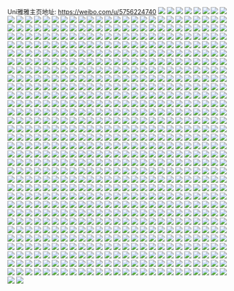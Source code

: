 Uni雅雅主页地址: https://weibo.com/u/5756224740 
![](https://wx4.sinaimg.cn/mw2000/006hyx0wly1h8wfyxu3fuj324531lu0y.jpg) 
![](https://wx4.sinaimg.cn/mw2000/006hyx0wly1h8wfyyw47jj31d41obe77.jpg) 
![](https://wx4.sinaimg.cn/mw2000/006hyx0wly1h85tqt6zmoj30yg1gejza.jpg) 
![](https://wx4.sinaimg.cn/mw2000/006hyx0wly1h8001blquvj31zc2l4e82.jpg) 
![](https://wx4.sinaimg.cn/mw2000/006hyx0wly1h8001e9x1vj31pq2ai4qq.jpg) 
![](https://wx4.sinaimg.cn/mw2000/006hyx0wly1h8001h3fpgj330h1hihdt.jpg) 
![](https://wx4.sinaimg.cn/mw2000/006hyx0wly1h7f2kptmz3j30u01au7en.jpg) 
![](https://wx4.sinaimg.cn/mw2000/006hyx0wly1h7f2kqrth8j30u019hk1j.jpg) 
![](https://wx4.sinaimg.cn/mw2000/006hyx0wly1h7f2kron93j30u01cin66.jpg) 
![](https://wx4.sinaimg.cn/mw2000/006hyx0wly1h7f2korgz4j30zo0rvaat.jpg) 
![](https://wx4.sinaimg.cn/mw2000/006hyx0wly1h79jdtzyv7j31w92lsakz.jpg) 
![](https://wx4.sinaimg.cn/mw2000/006hyx0wly1h79jdyeczwj31fb1vm7wh.jpg) 
![](https://wx4.sinaimg.cn/mw2000/006hyx0wly1h79jdyr53zj30zo1gp0vy.jpg) 
![](https://wx4.sinaimg.cn/mw2000/006hyx0wly1h79jdzw3pjj30xj1av1ky.jpg) 
![](https://wx4.sinaimg.cn/mw2000/006hyx0wly1h79je0dthbj30zo1gpwz6.jpg) 
![](https://wx4.sinaimg.cn/mw2000/006hyx0wly1h79jebxcbqj30xd1ahwia.jpg) 
![](https://wx4.sinaimg.cn/mw2000/006hyx0wly1h6z6h3t6jqj30u014mdj7.jpg) 
![](https://wx4.sinaimg.cn/mw2000/006hyx0wly1h6z6h2zh3dj30uf0u0n1t.jpg) 
![](https://wx4.sinaimg.cn/mw2000/006hyx0wly1h6z6h4v6oxj30u0140tiw.jpg) 
![](https://wx4.sinaimg.cn/mw2000/006hyx0wly1h6z6h5w1ulj30u0150jxm.jpg) 
![](https://wx4.sinaimg.cn/mw2000/006hyx0wly1h6z6h6uwhkj30u012xgwg.jpg) 
![](https://wx4.sinaimg.cn/mw2000/006hyx0wly1h6z6h81kegj30u0172gwk.jpg) 
![](https://wx4.sinaimg.cn/mw2000/006hyx0wly1h6qzxcmnyrj31sf2bqdkk.jpg) 
![](https://wx4.sinaimg.cn/mw2000/006hyx0wly1h6qzxf04tdj323t2oqhdu.jpg) 
![](https://wx4.sinaimg.cn/mw2000/006hyx0wly1h6qzxaixc4j31401o0435.jpg) 
![](https://wx4.sinaimg.cn/mw2000/006hyx0wly1h6qzxax286j31401gsapx.jpg) 
![](https://wx4.sinaimg.cn/mw2000/006hyx0wly1h6353lwaodj31tw2orgqc.jpg) 
![](https://wx4.sinaimg.cn/mw2000/006hyx0wly1h5vumaqtj7j325335su12.jpg) 
![](https://wx4.sinaimg.cn/mw2000/006hyx0wly1h5vume24cgj31lz2g3qv5.jpg) 
![](https://wx4.sinaimg.cn/mw2000/006hyx0wly1h5vumfrzz4j32b135sb2b.jpg) 
![](https://wx4.sinaimg.cn/mw2000/006hyx0wly1h5vumhltuuj31lf1vxkjm.jpg) 
![](https://wx4.sinaimg.cn/mw2000/006hyx0wly1h5e5ycqiloj32qf35s4qr.jpg) 
![](https://wx4.sinaimg.cn/mw2000/006hyx0wly1h5e5ydy2l8j31wv27m1kx.jpg) 
![](https://wx4.sinaimg.cn/mw2000/006hyx0wly1h5e5yfwffbj30zo17m7f6.jpg) 
![](https://wx4.sinaimg.cn/mw2000/006hyx0wly1h57k2p48y2j31tj2d11ky.jpg) 
![](https://wx4.sinaimg.cn/mw2000/006hyx0wly1h57k2pyjo2j31kw2ddhdt.jpg) 
![](https://wx4.sinaimg.cn/mw2000/006hyx0wly1h50gne14hrj31pt2apkjl.jpg) 
![](https://wx4.sinaimg.cn/mw2000/006hyx0wly1h50gnb12jjj31q629zkjl.jpg) 
![](https://wx4.sinaimg.cn/mw2000/006hyx0wly1h50gneihunj31s12bc4m4.jpg) 
![](https://wx4.sinaimg.cn/mw2000/006hyx0wly1h50gnestp6j30zo0jh79j.jpg) 
![](https://wx4.sinaimg.cn/mw2000/006hyx0wly1h4ta7jodwsj31t82ly4qp.jpg) 
![](https://wx4.sinaimg.cn/mw2000/006hyx0wly1h4ta7j6yp3j31m826xu0x.jpg) 
![](https://wx4.sinaimg.cn/mw2000/006hyx0wly1h4ta7k3bx3j31kw2dctxy.jpg) 
![](https://wx4.sinaimg.cn/mw2000/006hyx0wly1h4j2wmt5mxj31tx2ijnpd.jpg) 
![](https://wx4.sinaimg.cn/mw2000/006hyx0wly1h4j2wogn3nj31rd1zf7wh.jpg) 
![](https://wx4.sinaimg.cn/mw2000/006hyx0wly1h4j2wr3y9aj326d2q4qv5.jpg) 
![](https://wx4.sinaimg.cn/mw2000/006hyx0wly1h4j2wqdvnoj32322q0qv6.jpg) 
![](https://wx4.sinaimg.cn/mw2000/006hyx0wly1h4d3temiryj321p2zl1ky.jpg) 
![](https://wx4.sinaimg.cn/mw2000/006hyx0wly1h4d3tflt5wj31ye2wae82.jpg) 
![](https://wx4.sinaimg.cn/mw2000/006hyx0wly1h4d3te2btwj31kw2dce81.jpg) 
![](https://wx4.sinaimg.cn/mw2000/006hyx0wly1h4d3tg032qj30tz17rau3.jpg) 
![](https://wx4.sinaimg.cn/mw2000/006hyx0wly1h49nl8np20j31rr2mrb29.jpg) 
![](https://wx4.sinaimg.cn/mw2000/006hyx0wly1h49nl9yfejj328d305b2a.jpg) 
![](https://wx4.sinaimg.cn/mw2000/006hyx0wly1h49nldnt6xj325c2wm4qq.jpg) 
![](https://wx4.sinaimg.cn/mw2000/006hyx0wly1h49nl86lh6j30zo17g10v.jpg) 
![](https://wx4.sinaimg.cn/mw2000/006hyx0wly1h4263uorf8j335s2dcu0y.jpg) 
![](https://wx4.sinaimg.cn/mw2000/006hyx0wly1h4263bt7slj328e2i51ky.jpg) 
![](https://wx4.sinaimg.cn/mw2000/006hyx0wly1h4263ervchj33402c0x6q.jpg) 
![](https://wx4.sinaimg.cn/mw2000/006hyx0wly1h3epd810txj31kw2dc7wh.jpg) 
![](https://wx4.sinaimg.cn/mw2000/006hyx0wly1h3epd7gmbyj31kw2dce81.jpg) 
![](https://wx4.sinaimg.cn/mw2000/006hyx0wly1h3epd8fawxj31s52dmhdt.jpg) 
![](https://wx4.sinaimg.cn/mw2000/006hyx0wly1h3epd9id7aj32c03401kz.jpg) 
![](https://wx4.sinaimg.cn/mw2000/006hyx0wly1h30m2ydal4j323j2pn1ky.jpg) 
![](https://wx4.sinaimg.cn/mw2000/006hyx0wly1h30m2zk412j327q2ypx6p.jpg) 
![](https://wx4.sinaimg.cn/mw2000/006hyx0wly1h30m31jvasj325m2jphdu.jpg) 
![](https://wx4.sinaimg.cn/mw2000/006hyx0wly1h30m32157tj30u0140alk.jpg) 
![](https://wx4.sinaimg.cn/mw2000/006hyx0wly1h2v6kjrzzdj31kw2dc1kz.jpg) 
![](https://wx4.sinaimg.cn/mw2000/006hyx0wly1h2pls39eo1j32ag33zhdu.jpg) 
![](https://wx4.sinaimg.cn/mw2000/006hyx0wly1h2pls1p0dmj324c2ichdv.jpg) 
![](https://wx4.sinaimg.cn/mw2000/006hyx0wly1h2pls4h6jqj31sx2s47wi.jpg) 
![](https://wx4.sinaimg.cn/mw2000/006hyx0wly1h2pls6dqm4j31n22elb2a.jpg) 
![](https://wx4.sinaimg.cn/mw2000/006hyx0wly1h2keb5di53j31m6227e81.jpg) 
![](https://wx4.sinaimg.cn/mw2000/006hyx0wly1h2keb6752uj326u2umx6p.jpg) 
![](https://wx4.sinaimg.cn/mw2000/006hyx0wly1h2keb4jebej31yw2oax6p.jpg) 
![](https://wx4.sinaimg.cn/mw2000/006hyx0wly1h2keb7t5e1j31kw2dcnpd.jpg) 
![](https://wx4.sinaimg.cn/mw2000/006hyx0wly1h2hdcai3mlj324e2pkkjl.jpg) 
![](https://wx4.sinaimg.cn/mw2000/006hyx0wly1h2hdc9yu16j327c2ppqv5.jpg) 
![](https://wx4.sinaimg.cn/mw2000/006hyx0wly1h2hdcbj5d4j31rw2b6e82.jpg) 
![](https://wx4.sinaimg.cn/mw2000/006hyx0wly1h2hdccovj1j322b2wi1ky.jpg) 
![](https://wx4.sinaimg.cn/mw2000/006hyx0wly1h2ad3imkpjj31oq1x7kjl.jpg) 
![](https://wx4.sinaimg.cn/mw2000/006hyx0wly1h2ad3j5x58j31ww28ru0x.jpg) 
![](https://wx4.sinaimg.cn/mw2000/006hyx0wly1h2ad3ju0xxj31x02141ky.jpg) 
![](https://wx4.sinaimg.cn/mw2000/006hyx0wly1h2380fixfzj31t42h1b29.jpg) 
![](https://wx4.sinaimg.cn/mw2000/006hyx0wly1h2380g2qfej31lx2a7h93.jpg) 
![](https://wx4.sinaimg.cn/mw2000/006hyx0wly1h2380io0dxj31kw2dcqv5.jpg) 
![](https://wx4.sinaimg.cn/mw2000/006hyx0wly1h2380jpj8rj32752xnkjm.jpg) 
![](https://wx4.sinaimg.cn/mw2000/006hyx0wly1h1rs3fzlacj31yp2shx6p.jpg) 
![](https://wx4.sinaimg.cn/mw2000/006hyx0wly1h1rs3fauxvj32b32zfqv5.jpg) 
![](https://wx4.sinaimg.cn/mw2000/006hyx0wly1h1drylb233j31yg2cchdt.jpg) 
![](https://wx4.sinaimg.cn/mw2000/006hyx0wly1h1drym38tnj323p2wnqv5.jpg) 
![](https://wx4.sinaimg.cn/mw2000/006hyx0wly1h1dryoa677j30zo0z5ap5.jpg) 
![](https://wx4.sinaimg.cn/mw2000/006hyx0wly1h0yp2hk2ifj30u01627gf.jpg) 
![](https://wx4.sinaimg.cn/mw2000/006hyx0wly1h0yp2insl7j30u018k4be.jpg) 
![](https://wx4.sinaimg.cn/mw2000/006hyx0wly1h0yp2jibnvj30u014i7gk.jpg) 
![](https://wx4.sinaimg.cn/mw2000/006hyx0wly1h0yp2kojqij30u010kamy.jpg) 
![](https://wx4.sinaimg.cn/mw2000/006hyx0wly1gztfiu0lw2j31kw2dckjl.jpg) 
![](https://wx4.sinaimg.cn/mw2000/006hyx0wly1gztfiukhbkj32532p1kjl.jpg) 
![](https://wx4.sinaimg.cn/mw2000/006hyx0wly1gztfivvbx0j325p2vrqv6.jpg) 
![](https://wx4.sinaimg.cn/mw2000/006hyx0wly1gztfixc75tj326d2txkjm.jpg) 
![](https://wx4.sinaimg.cn/mw2000/006hyx0wly1gziqtfaz9mj32372htu0y.jpg) 
![](https://wx4.sinaimg.cn/mw2000/006hyx0wly1gziqtdytblj326n2wux6q.jpg) 
![](https://wx4.sinaimg.cn/mw2000/006hyx0wly1gzhst8kcwhj31kw2dce81.jpg) 
![](https://wx4.sinaimg.cn/mw2000/006hyx0wly1gzhst9u5zrj32c0340kjn.jpg) 
![](https://wx4.sinaimg.cn/mw2000/006hyx0wly1gzbmzjlollj31l92bfe81.jpg) 
![](https://wx4.sinaimg.cn/mw2000/006hyx0wly1gzbmzkeolwj31c71szazp.jpg) 
![](https://wx4.sinaimg.cn/mw2000/006hyx0wly1gzbmzkvotnj30zo19snba.jpg) 
![](https://wx4.sinaimg.cn/mw2000/006hyx0wly1gzbmzm750aj323j2jahdu.jpg) 
![](https://wx4.sinaimg.cn/mw2000/006hyx0wly1gzbmzq8ykxj327v2v6e83.jpg) 
![](https://wx4.sinaimg.cn/mw2000/006hyx0wly1gz8oi2p9c6j31ic2bvkjl.jpg) 
![](https://wx4.sinaimg.cn/mw2000/006hyx0wly1gz8oiruw96j327o2txe82.jpg) 
![](https://wx4.sinaimg.cn/mw2000/006hyx0wly1gz8ojh7u5oj30zo1aak5i.jpg) 
![](https://wx4.sinaimg.cn/mw2000/006hyx0wly1gz8ohzmvp7j32632yjb2b.jpg) 
![](https://wx4.sinaimg.cn/mw2000/006hyx0wly1gz8oji4qhuj321a2f1x6p.jpg) 
![](https://wx4.sinaimg.cn/mw2000/006hyx0wly1gz8ojgvdoej30u0106qek.jpg) 
![](https://wx4.sinaimg.cn/mw2000/006hyx0wly1gyfmorvs3jj31lk1znkjc.jpg) 
![](https://wx4.sinaimg.cn/mw2000/006hyx0wly1gy5zizrkecj30u014010d.jpg) 
![](https://wx4.sinaimg.cn/mw2000/006hyx0wly1gy5zj1ijsgj30u00zygt0.jpg) 
![](https://wx4.sinaimg.cn/mw2000/006hyx0wly1gy0ar74lj3j321g2vi4qq.jpg) 
![](https://wx4.sinaimg.cn/mw2000/006hyx0wly1gy0ar81p1aj31wr2psqv5.jpg) 
![](https://wx4.sinaimg.cn/mw2000/006hyx0wly1gy0ar8orkpj31v12mrhdt.jpg) 
![](https://wx4.sinaimg.cn/mw2000/006hyx0wly1gxzjhflz26j33402c0e82.jpg) 
![](https://wx4.sinaimg.cn/mw2000/006hyx0wly1gxzjhhs5icj33402c01kz.jpg) 
![](https://wx4.sinaimg.cn/mw2000/006hyx0wly1gxtdfph58ej31kw2dcb29.jpg) 
![](https://wx4.sinaimg.cn/mw2000/006hyx0wly1gxtdfq72kij317x1tw1kx.jpg) 
![](https://wx4.sinaimg.cn/mw2000/006hyx0wly1gxtdfr7otpj31kw2dckjl.jpg) 
![](https://wx4.sinaimg.cn/mw2000/006hyx0wly1gxtdfs6vdxj326m312kjn.jpg) 
![](https://wx4.sinaimg.cn/mw2000/006hyx0wly1gxtdfondlrj31z52msb2b.jpg) 
![](https://wx4.sinaimg.cn/mw2000/006hyx0wly1gxtdft4feoj327j2nyhdv.jpg) 
![](https://wx4.sinaimg.cn/mw2000/006hyx0wly1gxtdfuox77j324i2rzqv7.jpg) 
![](https://wx4.sinaimg.cn/mw2000/006hyx0wly1gxtdfww6ofj31fx1wkkjl.jpg) 
![](https://wx4.sinaimg.cn/mw2000/006hyx0wly1gxtdfvtc1sj31i71a2k9p.jpg) 
![](https://wx4.sinaimg.cn/mw2000/006hyx0wly1gxflenox3fj32c034iu0z.jpg) 
![](https://wx4.sinaimg.cn/mw2000/006hyx0wly1gxflehwi1oj32c0340hdv.jpg) 
![](https://wx4.sinaimg.cn/mw2000/006hyx0wly1gxflerqbn8j32c0340hdv.jpg) 
![](https://wx4.sinaimg.cn/mw2000/006hyx0wly1gxdjnqpdnoj31he2i5qv5.jpg) 
![](https://wx4.sinaimg.cn/mw2000/006hyx0wly1gxdjnpgp2mj317c1dydz4.jpg) 
![](https://wx4.sinaimg.cn/mw2000/006hyx0wly1gx57uskr65j30u013tn4d.jpg) 
![](https://wx4.sinaimg.cn/mw2000/006hyx0wly1gx57utqmt2j30u010lq7o.jpg) 
![](https://wx4.sinaimg.cn/mw2000/006hyx0wly1gx57uwlif5j30u0140jz7.jpg) 
![](https://wx4.sinaimg.cn/mw2000/006hyx0wly1gx57urak0jj30u0190dlj.jpg) 
![](https://wx4.sinaimg.cn/mw2000/006hyx0wly1gx57uxcjq5j30u0190wjy.jpg) 
![](https://wx4.sinaimg.cn/mw2000/006hyx0wly1gx57uydkibj30u01910yz.jpg) 
![](https://wx4.sinaimg.cn/mw2000/006hyx0wly1gx32fstzzmj30u0140dmp.jpg) 
![](https://wx4.sinaimg.cn/mw2000/006hyx0wly1gx32ftri7tj30u014043u.jpg) 
![](https://wx4.sinaimg.cn/mw2000/006hyx0wly1gx32fv08p8j30u0140qci.jpg) 
![](https://wx4.sinaimg.cn/mw2000/006hyx0wly1gx32fw68chj30u0140akh.jpg) 
![](https://wx4.sinaimg.cn/mw2000/006hyx0wly1gwtid4z0srj31ur2bgkjl.jpg) 
![](https://wx4.sinaimg.cn/mw2000/006hyx0wly1gwtid60t0sj31t02e34qq.jpg) 
![](https://wx4.sinaimg.cn/mw2000/006hyx0wly1gwtid49qtaj31lu2054qp.jpg) 
![](https://wx4.sinaimg.cn/mw2000/006hyx0wly1gwtid725wwj32c032ax6q.jpg) 
![](https://wx4.sinaimg.cn/mw2000/006hyx0wly1gwktzz74phj32c0340npd.jpg) 
![](https://wx4.sinaimg.cn/mw2000/006hyx0wly1gwktzxzs7qj32c0340kjm.jpg) 
![](https://wx4.sinaimg.cn/mw2000/006hyx0wly1gwku00rchzj32c03404qq.jpg) 
![](https://wx4.sinaimg.cn/mw2000/006hyx0wly1gwku02rzrjj32c03404qt.jpg) 
![](https://wx4.sinaimg.cn/mw2000/006hyx0wly1gwku0452nfj32c03407wi.jpg) 
![](https://wx4.sinaimg.cn/mw2000/006hyx0wly1gwku05djwmj32lt1xmx6p.jpg) 
![](https://wx4.sinaimg.cn/mw2000/006hyx0wly1gwku07c8otj32c03401kz.jpg) 
![](https://wx4.sinaimg.cn/mw2000/006hyx0wly1gwku08msatj32c0340npe.jpg) 
![](https://wx4.sinaimg.cn/mw2000/006hyx0wly1gwku0alv0nj32c0340e83.jpg) 
![](https://wx4.sinaimg.cn/mw2000/006hyx0wly1gwekp6kmt4j327l2zbnpf.jpg) 
![](https://wx4.sinaimg.cn/mw2000/006hyx0wly1gwekp4q0iwj32c031au0z.jpg) 
![](https://wx4.sinaimg.cn/mw2000/006hyx0wly1gwekp8c3k2j322i2x0hdv.jpg) 
![](https://wx4.sinaimg.cn/mw2000/006hyx0wly1gwekpa2nlkj31y42k7hdu.jpg) 
![](https://wx4.sinaimg.cn/mw2000/006hyx0wly1gwekpdyjiuj32c033zqv6.jpg) 
![](https://wx4.sinaimg.cn/mw2000/006hyx0wly1gwekpeapr9j30zo0yz7l9.jpg) 
![](https://wx4.sinaimg.cn/mw2000/006hyx0wly1gwds5d3dqhj31di2294qp.jpg) 
![](https://wx4.sinaimg.cn/mw2000/006hyx0wly1gwa4tcbigtj30u014xgvh.jpg) 
![](https://wx4.sinaimg.cn/mw2000/006hyx0wly1gwa4tbsn36j30u00y1n4r.jpg) 
![](https://wx4.sinaimg.cn/mw2000/006hyx0wly1gwa4td32mxj30u010ljwi.jpg) 
![](https://wx4.sinaimg.cn/mw2000/006hyx0wly1gwa4tdo57ij30u01907ed.jpg) 
![](https://wx4.sinaimg.cn/mw2000/006hyx0wly1gvu119v3d0j31ve2d3b29.jpg) 
![](https://wx4.sinaimg.cn/mw2000/006hyx0wly1gvqbt2o49tj61yb2h2npe02.jpg) 
![](https://wx4.sinaimg.cn/mw2000/006hyx0wly1gvqbt3kqx4j624g2xvqv602.jpg) 
![](https://wx4.sinaimg.cn/mw2000/006hyx0wly1gvqbt4mpe5j61xp2jxu0y02.jpg) 
![](https://wx4.sinaimg.cn/mw2000/006hyx0wly1gvqbt6ubc8j61xi2kru0x02.jpg) 
![](https://wx4.sinaimg.cn/mw2000/006hyx0wly1gvqbt78ia5j60ws11vwrb02.jpg) 
![](https://wx4.sinaimg.cn/mw2000/006hyx0wly1gvqbt7r15lj62c02c0qv102.jpg) 
![](https://wx4.sinaimg.cn/mw2000/006hyx0wly1gv5ie28bk7j60u014016w02.jpg) 
![](https://wx4.sinaimg.cn/mw2000/006hyx0wly1gv5ie7ju1ij60u00vnn7q02.jpg) 
![](https://wx4.sinaimg.cn/mw2000/006hyx0wly1gv5ie6f7p5j60u01407fy02.jpg) 
![](https://wx4.sinaimg.cn/mw2000/006hyx0wly1gv5ie8gzn1j60u0140jz502.jpg) 
![](https://wx4.sinaimg.cn/mw2000/006hyx0wly1gv5ie9b48wj60u0140wll02.jpg) 
![](https://wx4.sinaimg.cn/mw2000/006hyx0wly1gv5ie4fznqj60ya0u0n8g02.jpg) 
![](https://wx4.sinaimg.cn/mw2000/006hyx0wly1gv5ie39rx1j60u0107n3q02.jpg) 
![](https://wx4.sinaimg.cn/mw2000/006hyx0wly1gv5iea5lxdj60u00yewkg02.jpg) 
![](https://wx4.sinaimg.cn/mw2000/006hyx0wly1gv5ie5bl53j60uv0u0tfj02.jpg) 
![](https://wx4.sinaimg.cn/mw2000/006hyx0wly1gv5iebxsdpj61400u07iq02.jpg) 
![](https://wx4.sinaimg.cn/mw2000/006hyx0wly1gv5ied5wmdj61400u0h3302.jpg) 
![](https://wx4.sinaimg.cn/mw2000/006hyx0wly1gv5ieegahpj61400u0gzw02.jpg) 
![](https://wx4.sinaimg.cn/mw2000/006hyx0wly1gv2cou1yd7j31400u0wq0.jpg) 
![](https://wx4.sinaimg.cn/mw2000/006hyx0wly1gv2couyv8oj60u0140aj202.jpg) 
![](https://wx4.sinaimg.cn/mw2000/006hyx0wly1gv2cp19mcpj30u011vdll.jpg) 
![](https://wx4.sinaimg.cn/mw2000/006hyx0wly1gv2covrmvyj60zo0n77er02.jpg) 
![](https://wx4.sinaimg.cn/mw2000/006hyx0wly1gv2cotalqgj30u014047e.jpg) 
![](https://wx4.sinaimg.cn/mw2000/006hyx0wly1gv2cowhtdxj60zo0qawog02.jpg) 
![](https://wx4.sinaimg.cn/mw2000/006hyx0wly1gv2coymgy7j60u010g46x02.jpg) 
![](https://wx4.sinaimg.cn/mw2000/006hyx0wly1gv2coxu41xj60u0140qf902.jpg) 
![](https://wx4.sinaimg.cn/mw2000/006hyx0wly1gv2cpe19v9j61400u0n5f02.jpg) 
![](https://wx4.sinaimg.cn/mw2000/006hyx0wly1guqaicflvyj60u010qdkt02.jpg) 
![](https://wx4.sinaimg.cn/mw2000/006hyx0wly1guqaic27gzj60u0140tif02.jpg) 
![](https://wx4.sinaimg.cn/mw2000/006hyx0wly1guqaicvtyyj60u0109dm002.jpg) 
![](https://wx4.sinaimg.cn/mw2000/006hyx0wly1guqaidbb8lj60u0140gu502.jpg) 
![](https://wx4.sinaimg.cn/mw2000/006hyx0wly1guqaidruw6j60u0118qbe02.jpg) 
![](https://wx4.sinaimg.cn/mw2000/006hyx0wly1guqaie81ncj60u010p45q02.jpg) 
![](https://wx4.sinaimg.cn/mw2000/006hyx0wly1gujndryef8j62c0340e8302.jpg) 
![](https://wx4.sinaimg.cn/mw2000/006hyx0wly1gujndn9soyj61kx2de7wh02.jpg) 
![](https://wx4.sinaimg.cn/mw2000/006hyx0wly1gu6viixuxrj625w2nb1kz02.jpg) 
![](https://wx4.sinaimg.cn/mw2000/006hyx0wly1gu6vilsdfzj624i2so7wi02.jpg) 
![](https://wx4.sinaimg.cn/mw2000/006hyx0wly1gu6viga7e9j61lr2754qp02.jpg) 
![](https://wx4.sinaimg.cn/mw2000/006hyx0wly1gu6vinz61mj62c033me8202.jpg) 
![](https://wx4.sinaimg.cn/mw2000/006hyx0wly1gu6vir4h08j61ho28i4qp02.jpg) 
![](https://wx4.sinaimg.cn/mw2000/006hyx0wly1gu6virhrrmj60zo0yc0zj02.jpg) 
![](https://wx4.sinaimg.cn/mw2000/006hyx0wly1gtwnpfwcsgj621c2yle8302.jpg) 
![](https://wx4.sinaimg.cn/mw2000/006hyx0wly1gtwnilh3quj61uk2m84qq02.jpg) 
![](https://wx4.sinaimg.cn/mw2000/006hyx0wly1gtwninc9wcj62522yzhdu02.jpg) 
![](https://wx4.sinaimg.cn/mw2000/006hyx0wly1gtwninpfdaj60zo0yy12o02.jpg) 
![](https://wx4.sinaimg.cn/mw2000/006hyx0wly1gtjq666vv3j31j524z7wh.jpg) 
![](https://wx4.sinaimg.cn/mw2000/006hyx0wly1gtiq5vellzj30u01400y6.jpg) 
![](https://wx4.sinaimg.cn/mw2000/006hyx0wly1gtcxpypvklj32c02w1kjm.jpg) 
![](https://wx4.sinaimg.cn/mw2000/006hyx0wly1gtcxq124ufj31sz2bqu0x.jpg) 
![](https://wx4.sinaimg.cn/mw2000/006hyx0wly1gtcxpw1sagj322k2btb2a.jpg) 
![](https://wx4.sinaimg.cn/mw2000/006hyx0wly1gtcxqgwg1vj323f2f0x6q.jpg) 
![](https://wx4.sinaimg.cn/mw2000/006hyx0wly1gtcxqiiq2fj32c0340kjn.jpg) 
![](https://wx4.sinaimg.cn/mw2000/006hyx0wly1gtcxqjkaj4j31rd2n2b2a.jpg) 
![](https://wx4.sinaimg.cn/mw2000/006hyx0wly1gtcxqkyk9pj31jd2b2qv5.jpg) 
![](https://wx4.sinaimg.cn/mw2000/006hyx0wly1gtcxqe3gvgj32c03404qr.jpg) 
![](https://wx4.sinaimg.cn/mw2000/006hyx0wly1gtcxqma4nlj32c0340b2b.jpg) 
![](https://wx4.sinaimg.cn/mw2000/006hyx0wly1gsweiqtt12j30u018i0y3.jpg) 
![](https://wx4.sinaimg.cn/mw2000/006hyx0wly1gsweirmhx1j30u013nn5p.jpg) 
![](https://wx4.sinaimg.cn/mw2000/006hyx0wly1gsweiscqn5j30u01500yv.jpg) 
![](https://wx4.sinaimg.cn/mw2000/006hyx0wly1gsweisy9ysj30u012a78j.jpg) 
![](https://wx4.sinaimg.cn/mw2000/006hyx0wly1gsweiu7q2fj30u012otfr.jpg) 
![](https://wx4.sinaimg.cn/mw2000/006hyx0wly1gsweiuq09tj30u00u0jwx.jpg) 
![](https://wx4.sinaimg.cn/mw2000/006hyx0wly1gsweivw33fj30u00u0gpy.jpg) 
![](https://wx4.sinaimg.cn/mw2000/006hyx0wly1gsweiwdietj30u00u0n38.jpg) 
![](https://wx4.sinaimg.cn/mw2000/006hyx0wly1gsweix1hsjj30u00u0afm.jpg) 
![](https://wx4.sinaimg.cn/mw2000/006hyx0wly1gsqsm49imxj31400u07i7.jpg) 
![](https://wx4.sinaimg.cn/mw2000/006hyx0wly1gshgv43wmhj31do1mjhdu.jpg) 
![](https://wx4.sinaimg.cn/mw2000/006hyx0wly1gshgv2sujrj31yi2mtkjq.jpg) 
![](https://wx4.sinaimg.cn/mw2000/006hyx0wly1gshgv4xun2j31vg25lhdt.jpg) 
![](https://wx4.sinaimg.cn/mw2000/006hyx0wly1gshgv7pndmj31z82n4hdw.jpg) 
![](https://wx4.sinaimg.cn/mw2000/006hyx0wly1gshgvapn1sj32c032v7wm.jpg) 
![](https://wx4.sinaimg.cn/mw2000/006hyx0wly1gshgy9sfq3j30zo0u04ao.jpg) 
![](https://wx4.sinaimg.cn/mw2000/006hyx0wly1gsbz5pcaqaj31400u07b2.jpg) 
![](https://wx4.sinaimg.cn/mw2000/006hyx0wly1gsbz5nkbb4j31400u0qbz.jpg) 
![](https://wx4.sinaimg.cn/mw2000/006hyx0wly1gsbz5q8jpxj31400u0ai4.jpg) 
![](https://wx4.sinaimg.cn/mw2000/006hyx0wly1gsbz5qx055j31400u0n2s.jpg) 
![](https://wx4.sinaimg.cn/mw2000/006hyx0wly1gs86sofnyvj30u012vgxr.jpg) 
![](https://wx4.sinaimg.cn/mw2000/006hyx0wly1gs86snx0gwj30u018sdsb.jpg) 
![](https://wx4.sinaimg.cn/mw2000/006hyx0wly1gs86soqwynj30u01a4dpu.jpg) 
![](https://wx4.sinaimg.cn/mw2000/006hyx0wly1gs86sp68jfj30u013nqhw.jpg) 
![](https://wx4.sinaimg.cn/mw2000/006hyx0wly1gs86splojuj60u0140wqq02.jpg) 
![](https://wx4.sinaimg.cn/mw2000/006hyx0wly1gs86sq0rwoj30u010kn35.jpg) 
![](https://wx4.sinaimg.cn/mw2000/006hyx0wly1gs2i3dtxhgj30r60zdn73.jpg) 
![](https://wx4.sinaimg.cn/mw2000/006hyx0wly1grx3b8q1vsj31hz2ebe81.jpg) 
![](https://wx4.sinaimg.cn/mw2000/006hyx0wly1grx3b9t8o2j32912ia7wi.jpg) 
![](https://wx4.sinaimg.cn/mw2000/006hyx0wly1grx3bal4lpj61vm2i8b2902.jpg) 
![](https://wx4.sinaimg.cn/mw2000/006hyx0wly1grp404o5z6j31kw2dcb2c.jpg) 
![](https://wx4.sinaimg.cn/mw2000/006hyx0wly1grjtlbsgebj31yl2kwu12.jpg) 
![](https://wx4.sinaimg.cn/mw2000/006hyx0wly1grjtldjfu1j31kb2bt7wh.jpg) 
![](https://wx4.sinaimg.cn/mw2000/006hyx0wly1grjtl2larsj30pl14e7es.jpg) 
![](https://wx4.sinaimg.cn/mw2000/006hyx0wly1grjtlgmh59j31kw1kwkjn.jpg) 
![](https://wx4.sinaimg.cn/mw2000/006hyx0wly1grjtlh4k9jj60qk0gn7bk02.jpg) 
![](https://wx4.sinaimg.cn/mw2000/006hyx0wly1grjtlj67whj33402c0x6q.jpg) 
![](https://wx4.sinaimg.cn/mw2000/006hyx0wly1gr68u8k7txj30v914s4qp.jpg) 
![](https://wx4.sinaimg.cn/mw2000/006hyx0wly1gr3uiwgwwzj32722xue81.jpg) 
![](https://wx4.sinaimg.cn/mw2000/006hyx0wly1gr3uixih5oj30v90rw7bh.jpg) 
![](https://wx4.sinaimg.cn/mw2000/006hyx0wly1gr3uizrne2j31kw2dcu0z.jpg) 
![](https://wx4.sinaimg.cn/mw2000/006hyx0wly1gr3uj10ka0j30zk1hcnpd.jpg) 
![](https://wx4.sinaimg.cn/mw2000/006hyx0wly1gqpqyhbsp7j30u00zhq8g.jpg) 
![](https://wx4.sinaimg.cn/mw2000/006hyx0wly1gqpqycg9huj30u015r131.jpg) 
![](https://wx4.sinaimg.cn/mw2000/006hyx0wly1gqhvmu9r29j33402c07wh.jpg) 
![](https://wx4.sinaimg.cn/mw2000/006hyx0wly1gqhvnneitkj33402c07wi.jpg) 
![](https://wx4.sinaimg.cn/mw2000/006hyx0wly1gqhvn3iya6j33402c0b2b.jpg) 
![](https://wx4.sinaimg.cn/mw2000/006hyx0wly1gqhvn5d78ij32c0340u0x.jpg) 
![](https://wx4.sinaimg.cn/mw2000/006hyx0wly1gqhvn9quwkj32c0340b2a.jpg) 
![](https://wx4.sinaimg.cn/mw2000/006hyx0wly1gqhvnghcmcj33402c01kx.jpg) 
![](https://wx4.sinaimg.cn/mw2000/006hyx0wly1gqhvnj3ximj32c0340b2a.jpg) 
![](https://wx4.sinaimg.cn/mw2000/006hyx0wly1gqhvnkt3gtj33402c0e81.jpg) 
![](https://wx4.sinaimg.cn/mw2000/006hyx0wly1gqhvnf1eesj32c0340hdu.jpg) 
![](https://wx4.sinaimg.cn/mw2000/006hyx0wly1gpn3ml9d76j31kw2dchdt.jpg) 
![](https://wx4.sinaimg.cn/mw2000/006hyx0wly1gpn3mkeb41j31xo2t94qq.jpg) 
![](https://wx4.sinaimg.cn/mw2000/006hyx0wly1gpn3mn4uf5j31kw2dc1l0.jpg) 
![](https://wx4.sinaimg.cn/mw2000/006hyx0wly1gpn3mpnhu2j327c2xshdz.jpg) 
![](https://wx4.sinaimg.cn/mw2000/006hyx0wly1gpn3mquy7gj327j2a6x6p.jpg) 
![](https://wx4.sinaimg.cn/mw2000/006hyx0wly1gpn3mrg16zj31kw1up1kx.jpg) 
![](https://wx4.sinaimg.cn/mw2000/006hyx0wly1gpbhbdjtt7j32c02c0u18.jpg) 
![](https://wx4.sinaimg.cn/mw2000/006hyx0wly1gp9xaiststj325f26ekjp.jpg) 
![](https://wx4.sinaimg.cn/mw2000/006hyx0wly1gp8j4o39i3j32c03401kz.jpg) 
![](https://wx4.sinaimg.cn/mw2000/006hyx0wly1gp8j4oxramj32c0340ha0.jpg) 
![](https://wx4.sinaimg.cn/mw2000/006hyx0wly1gp8j4qkuenj32c03401l1.jpg) 
![](https://wx4.sinaimg.cn/mw2000/006hyx0wly1gp8j4sn1lnj32c0340x6r.jpg) 
![](https://wx4.sinaimg.cn/mw2000/006hyx0wly1gp8j4w3crjj32c03404qs.jpg) 
![](https://wx4.sinaimg.cn/mw2000/006hyx0wly1gp8j4xrm2yj32c0340qv8.jpg) 
![](https://wx4.sinaimg.cn/mw2000/006hyx0wly1gp8j4mlv1aj32c0340hdu.jpg) 
![](https://wx4.sinaimg.cn/mw2000/006hyx0wly1gp8j4zbs96j32c0340e83.jpg) 
![](https://wx4.sinaimg.cn/mw2000/006hyx0wly1gp8j50kngtj33402c0qv5.jpg) 
![](https://wx4.sinaimg.cn/mw2000/006hyx0wly1gow4w8khqxj30u011gahn.jpg) 
![](https://wx4.sinaimg.cn/mw2000/006hyx0wly1gow4w9i6szj30u0190ahd.jpg) 
![](https://wx4.sinaimg.cn/mw2000/006hyx0wly1gow4wad63qj30u018mguv.jpg) 
![](https://wx4.sinaimg.cn/mw2000/006hyx0wly1gow4wbj28wj30u0190gwt.jpg) 
![](https://wx4.sinaimg.cn/mw2000/006hyx0wly1gomx19a5ypj31yt1zknk2.jpg) 
![](https://wx4.sinaimg.cn/mw2000/006hyx0wly1gomx1c9oedj31og2fz4qp.jpg) 
![](https://wx4.sinaimg.cn/mw2000/006hyx0wly1gokk5qmj8ej32772l5b29.jpg) 
![](https://wx4.sinaimg.cn/mw2000/006hyx0wly1gokk5s8cx2j326p2pbnpd.jpg) 
![](https://wx4.sinaimg.cn/mw2000/006hyx0wly1gokk5vjyd3j31kw2dcx6s.jpg) 
![](https://wx4.sinaimg.cn/mw2000/006hyx0wly1gokk5pfzc5j31kw2dc1l0.jpg) 
![](https://wx4.sinaimg.cn/mw2000/006hyx0wly1gokk60frodj31kw2dc1l0.jpg) 
![](https://wx4.sinaimg.cn/mw2000/006hyx0wly1gokk645zpxj31kw2dc7wk.jpg) 
![](https://wx4.sinaimg.cn/mw2000/006hyx0wly1gokk66td6gj31kw2dc1l0.jpg) 
![](https://wx4.sinaimg.cn/mw2000/006hyx0wly1gokk68uiy4j32192vk1kz.jpg) 
![](https://wx4.sinaimg.cn/mw2000/006hyx0wly1gokk6bnbtoj31kw2dce84.jpg) 
![](https://wx4.sinaimg.cn/mw2000/006hyx0wly1go6xc2ls8fj32d02gk7wi.jpg) 
![](https://wx4.sinaimg.cn/mw2000/006hyx0wly1go6xc3d0y4j31o0280e81.jpg) 
![](https://wx4.sinaimg.cn/mw2000/006hyx0wly1go6xc1koo2j31ym2p4kjl.jpg) 
![](https://wx4.sinaimg.cn/mw2000/006hyx0wly1go6xc46aqnj31xb2zju0x.jpg) 
![](https://wx4.sinaimg.cn/mw2000/006hyx0wly1go6xc5jnikj31vl2f2kjl.jpg) 
![](https://wx4.sinaimg.cn/mw2000/006hyx0wly1go6xc6ddhvj31dr2di4qp.jpg) 
![](https://wx4.sinaimg.cn/mw2000/006hyx0wly1go5tkypbp5j32c03401ky.jpg) 
![](https://wx4.sinaimg.cn/mw2000/006hyx0wly1go5tkzq2c0j32c0340npd.jpg) 
![](https://wx4.sinaimg.cn/mw2000/006hyx0wly1go5tl3fedoj32c0340kjm.jpg) 
![](https://wx4.sinaimg.cn/mw2000/006hyx0wly1go5tl4xxirj32c0340u0x.jpg) 
![](https://wx4.sinaimg.cn/mw2000/006hyx0wly1go2fweegi4j30v91voqv6.jpg) 
![](https://wx4.sinaimg.cn/mw2000/006hyx0wly1gnzswrmd1ej30u00x4tdw.jpg) 
![](https://wx4.sinaimg.cn/mw2000/006hyx0wly1gnzswr9z2aj30u0140q9o.jpg) 
![](https://wx4.sinaimg.cn/mw2000/006hyx0wly1gnzsws2gu5j30u00u00x5.jpg) 
![](https://wx4.sinaimg.cn/mw2000/006hyx0wly1gnzswsfsd7j30u0140446.jpg) 
![](https://wx4.sinaimg.cn/mw2000/006hyx0wly1gnzswt2xzvj30v90ml0z4.jpg) 
![](https://wx4.sinaimg.cn/mw2000/006hyx0wly1gnzswtnhmwj30u0140gu7.jpg) 
![](https://wx4.sinaimg.cn/mw2000/006hyx0wly1gnubpqu1aoj32c02c01kx.jpg) 
![](https://wx4.sinaimg.cn/mw2000/006hyx0wly1gnrqbsnjwcj30u00uvdmw.jpg) 
![](https://wx4.sinaimg.cn/mw2000/006hyx0wly1gnrqbs3bz6j30uk0u0tff.jpg) 
![](https://wx4.sinaimg.cn/mw2000/006hyx0wly1gnrqbugcjbj30u010ugt0.jpg) 
![](https://wx4.sinaimg.cn/mw2000/006hyx0wly1gnrqbrikqij30u013ywmf.jpg) 
![](https://wx4.sinaimg.cn/mw2000/006hyx0wly1gnrqbv5deyj31400u0n7a.jpg) 
![](https://wx4.sinaimg.cn/mw2000/006hyx0wly1gnqiggyk76j32ba3407wi.jpg) 
![](https://wx4.sinaimg.cn/mw2000/006hyx0wly1gnqigf60sbj31ml2ynu0x.jpg) 
![](https://wx4.sinaimg.cn/mw2000/006hyx0wly1gnqigjtaq2j32c0340x6q.jpg) 
![](https://wx4.sinaimg.cn/mw2000/006hyx0wly1gnqigkbzedj31av1yokal.jpg) 
![](https://wx4.sinaimg.cn/mw2000/006hyx0wly1gnqigl13lrj32322kmhdt.jpg) 
![](https://wx4.sinaimg.cn/mw2000/006hyx0wly1gnqignaxiwj32c03404qq.jpg) 
![](https://wx4.sinaimg.cn/mw2000/006hyx0wly1gnqigo3ma7j30v90uidsa.jpg) 
![](https://wx4.sinaimg.cn/mw2000/006hyx0wly1gnqigoho4jj30v80xcgqf.jpg) 
![](https://wx4.sinaimg.cn/mw2000/006hyx0wly1gnqigoqt6oj30v90k4n3x.jpg) 
![](https://wx4.sinaimg.cn/mw2000/006hyx0wly1gna88bhxk3j31dg1quqpx.jpg) 
![](https://wx4.sinaimg.cn/mw2000/006hyx0wly1gna88c0n0gj31qu1qugxj.jpg) 
![](https://wx4.sinaimg.cn/mw2000/006hyx0wly1gn7xup6pz3j31j126z4qp.jpg) 
![](https://wx4.sinaimg.cn/mw2000/006hyx0wly1gn7xupyk5nj31o92c14qp.jpg) 
![](https://wx4.sinaimg.cn/mw2000/006hyx0wly1gn7xuqfp1oj30py1wwk5c.jpg) 
![](https://wx4.sinaimg.cn/mw2000/006hyx0wly1gn7xurbjbgj32c02c0h61.jpg) 
![](https://wx4.sinaimg.cn/mw2000/006hyx0wly1gn7xuwxow1j32c02c0x6p.jpg) 
![](https://wx4.sinaimg.cn/mw2000/006hyx0wly1gn7xuu9mr6j32c02c0kjm.jpg) 
![](https://wx4.sinaimg.cn/mw2000/006hyx0wly1gn7xuyf5d1j32032gchdt.jpg) 
![](https://wx4.sinaimg.cn/mw2000/006hyx0wly1gn7xuzzkshj32b135skjm.jpg) 
![](https://wx4.sinaimg.cn/mw2000/006hyx0wly1gn7xun52aej32c02c0qv5.jpg) 
![](https://wx4.sinaimg.cn/mw2000/006hyx0wly1gn49cp9vyij31k41uuap3.jpg) 
![](https://wx4.sinaimg.cn/mw2000/006hyx0wly1gn49codqo9j324k316x5w.jpg) 
![](https://wx4.sinaimg.cn/mw2000/006hyx0wly1gmz59s7g9ej32c0340kjl.jpg) 
![](https://wx4.sinaimg.cn/mw2000/006hyx0wly1gmsv9rh1wwj31ag1pxh4a.jpg) 
![](https://wx4.sinaimg.cn/mw2000/006hyx0wly1gmsv9sgyjpj32142ph7wh.jpg) 
![](https://wx4.sinaimg.cn/mw2000/006hyx0wly1gmsv9tmlrkj320830cqv5.jpg) 
![](https://wx4.sinaimg.cn/mw2000/006hyx0wly1gmsv9qmtqwj31ts2fqb29.jpg) 
![](https://wx4.sinaimg.cn/mw2000/006hyx0wly1gmsv9us3jsj31gv1yikjl.jpg) 
![](https://wx4.sinaimg.cn/mw2000/006hyx0wly1gmsv9w8znzj30qu0qc1kx.jpg) 
![](https://wx4.sinaimg.cn/mw2000/006hyx0wly1gmqs0j514fj30u0140do1.jpg) 
![](https://wx4.sinaimg.cn/mw2000/006hyx0wly1gmm5iymk2cj32bj340b2a.jpg) 
![](https://wx4.sinaimg.cn/mw2000/006hyx0wly1gmm5ixrxkrj30v0150dxh.jpg) 
![](https://wx4.sinaimg.cn/mw2000/006hyx0wly1gmm5izn6nuj32c0340hdu.jpg) 
![](https://wx4.sinaimg.cn/mw2000/006hyx0wly1gmm5j0xohzj32c02c07wh.jpg) 
![](https://wx4.sinaimg.cn/mw2000/006hyx0wly1gmjoih9r1ej32c035jnpf.jpg) 
![](https://wx4.sinaimg.cn/mw2000/006hyx0wly1gmis6cjknyj32aj3404qp.jpg) 
![](https://wx4.sinaimg.cn/mw2000/006hyx0wly1gmis6dckquj31sg2dskjl.jpg) 
![](https://wx4.sinaimg.cn/mw2000/006hyx0wly1gmis6e5jv4j31sg2dse81.jpg) 
![](https://wx4.sinaimg.cn/mw2000/006hyx0wly1gmis6eylpdj321w20tx6p.jpg) 
![](https://wx4.sinaimg.cn/mw2000/006hyx0wly1gmis6flt5vj32c02nqhdt.jpg) 
![](https://wx4.sinaimg.cn/mw2000/006hyx0wly1gmis6gmw4bj328221ab2a.jpg) 
![](https://wx4.sinaimg.cn/mw2000/006hyx0wly1gmis6aknhvj32c033be81.jpg) 
![](https://wx4.sinaimg.cn/mw2000/006hyx0wly1gmis6h95e3j315r1gox30.jpg) 
![](https://wx4.sinaimg.cn/mw2000/006hyx0wly1gmis6i7r9xj30v9153jz8.jpg) 
![](https://wx4.sinaimg.cn/mw2000/006hyx0wly1gmis6mgjyrj30v9127wnm.jpg) 
![](https://wx4.sinaimg.cn/mw2000/006hyx0wly1gmhj3uzkrej31sw2iyhdt.jpg) 
![](https://wx4.sinaimg.cn/mw2000/006hyx0wly1gmc0wqtw35j30u014igwg.jpg) 
![](https://wx4.sinaimg.cn/mw2000/006hyx0wly1gmc0wulq1dj30u013agrt.jpg) 
![](https://wx4.sinaimg.cn/mw2000/006hyx0wly1gmc0wve1a9j30tr129ad0.jpg) 
![](https://wx4.sinaimg.cn/mw2000/006hyx0wly1gmc0wx8on3j30u013ywp1.jpg) 
![](https://wx4.sinaimg.cn/mw2000/006hyx0wly1gmc0wtkjg9j30u013vk2s.jpg) 
![](https://wx4.sinaimg.cn/mw2000/006hyx0wly1gmc0wz502hj30u00utna8.jpg) 
![](https://wx4.sinaimg.cn/mw2000/006hyx0wly1gmc0x24zfpj30u0140gzq.jpg) 
![](https://wx4.sinaimg.cn/mw2000/006hyx0wly1gmc0wnzuqmj30u00uftfv.jpg) 
![](https://wx4.sinaimg.cn/mw2000/006hyx0wly1gmc0x484y0j30u014hgvu.jpg) 
![](https://wx4.sinaimg.cn/mw2000/006hyx0wly1gm7gvywulqj30v91votoi.jpg) 
![](https://wx4.sinaimg.cn/mw2000/006hyx0wly1gm68k6o6tcj31gq1zzhdh.jpg) 
![](https://wx4.sinaimg.cn/mw2000/006hyx0wly1glee6j2wi0j316g1p7aqm.jpg) 
![](https://wx4.sinaimg.cn/mw2000/006hyx0wly1glee6kiftbj31wh2aw1kx.jpg) 
![](https://wx4.sinaimg.cn/mw2000/006hyx0wly1glee6mpwydj32as340qv5.jpg) 
![](https://wx4.sinaimg.cn/mw2000/006hyx0wly1glee6nn7k3j31sg2dsb21.jpg) 
![](https://wx4.sinaimg.cn/mw2000/006hyx0wly1gl8mgc94njj31j422j4od.jpg) 
![](https://wx4.sinaimg.cn/mw2000/006hyx0wly1gl53lwqrxaj31sg2dsu0x.jpg) 
![](https://wx4.sinaimg.cn/mw2000/006hyx0wly1gkz30rzsmbj31yr2mdnpd.jpg) 
![](https://wx4.sinaimg.cn/mw2000/006hyx0wly1gkz30tzr3ej32bb3324qq.jpg) 
![](https://wx4.sinaimg.cn/mw2000/006hyx0wly1gkz30qykmnj32a431hu0y.jpg) 
![](https://wx4.sinaimg.cn/mw2000/006hyx0wly1gkz30ujyerj30v914ugwo.jpg) 
![](https://wx4.sinaimg.cn/mw2000/006hyx0wly1gkz30v7s1nj31zp2sve81.jpg) 
![](https://wx4.sinaimg.cn/mw2000/006hyx0wly1gkz30x34wbj32c03407wj.jpg) 
![](https://wx4.sinaimg.cn/mw2000/006hyx0wly1gk2fvb9sw7j330522ynpe.jpg) 
![](https://wx4.sinaimg.cn/mw2000/006hyx0wly1gjokep0pd4j30u014045q.jpg) 
![](https://wx4.sinaimg.cn/mw2000/006hyx0wly1gjokepz6rmj30u0140jyj.jpg) 
![](https://wx4.sinaimg.cn/mw2000/006hyx0wly1gjokenqo4qj30u011ftft.jpg) 
![](https://wx4.sinaimg.cn/mw2000/006hyx0wly1gjokeqkp0vj30u0140tds.jpg) 
![](https://wx4.sinaimg.cn/mw2000/006hyx0wly1gjokerzwsfj30u0140qj8.jpg) 
![](https://wx4.sinaimg.cn/mw2000/006hyx0wly1gjokesuqs0j30u00u0drw.jpg) 
![](https://wx4.sinaimg.cn/mw2000/006hyx0wly1gj9lwfikxbj31b81zk4qp.jpg) 
![](https://wx4.sinaimg.cn/mw2000/006hyx0wly1gj9lwfvsuxj318w1cs4i5.jpg) 
![](https://wx4.sinaimg.cn/mw2000/006hyx0wly1gj9lwgjyuhj31tm27c7wh.jpg) 
![](https://wx4.sinaimg.cn/mw2000/006hyx0wly1gj9lwhi4vej32ap2dc4qq.jpg) 
![](https://wx4.sinaimg.cn/mw2000/006hyx0wly1gj9lwejslrj32c02co1ky.jpg) 
![](https://wx4.sinaimg.cn/mw2000/006hyx0wly1gj9lwiglmqj30v912jwsm.jpg) 
![](https://wx4.sinaimg.cn/mw2000/006hyx0wly1gj9lwkarqyj33402c01kz.jpg) 
![](https://wx4.sinaimg.cn/mw2000/006hyx0wly1gj9lwlnquwj32c02ohu0y.jpg) 
![](https://wx4.sinaimg.cn/mw2000/006hyx0wly1gj9lwmu2o9j32c02c04qp.jpg) 
![](https://wx4.sinaimg.cn/mw2000/006hyx0wly1gj9lwojahxj32c02c0b2b.jpg) 
![](https://wx4.sinaimg.cn/mw2000/006hyx0wly1gj9lwpnkmlj32c02c01kx.jpg) 
![](https://wx4.sinaimg.cn/mw2000/006hyx0wly1gircg1y01wj32bw2dcu0x.jpg) 
![](https://wx4.sinaimg.cn/mw2000/006hyx0wly1gircg5ctevj327m2801ky.jpg) 
![](https://wx4.sinaimg.cn/mw2000/006hyx0wly1gircg8z8wdj31s02cwx6p.jpg) 
![](https://wx4.sinaimg.cn/mw2000/006hyx0wly1gircfwbfotj32c02c04ob.jpg) 
![](https://wx4.sinaimg.cn/mw2000/006hyx0wly1ghn0ho6nifj31900u012j.jpg) 
![](https://wx4.sinaimg.cn/mw2000/006hyx0wly1ghn0hohohcj316o1c5h7c.jpg) 
![](https://wx4.sinaimg.cn/mw2000/006hyx0wly1ghn0hnwd76j311q1fk1ke.jpg) 
![](https://wx4.sinaimg.cn/mw2000/006hyx0wly1ghn0hovf71j31kw1kwx3d.jpg) 
![](https://wx4.sinaimg.cn/mw2000/006hyx0wly1ghdgjzfttmj31gh1kwx65.jpg) 
![](https://wx4.sinaimg.cn/mw2000/006hyx0wly1ghdgk01snrj31kw1kw7wh.jpg) 
![](https://wx4.sinaimg.cn/mw2000/006hyx0wly1ghdgjylwcyj31kw1lk1kx.jpg) 
![](https://wx4.sinaimg.cn/mw2000/006hyx0wly1ghdgk1qmvuj31e11kw7i6.jpg) 
![](https://wx4.sinaimg.cn/mw2000/006hyx0wly1ghdgk0pssvj30yt1eiaml.jpg) 
![](https://wx4.sinaimg.cn/mw2000/006hyx0wly1ghdgk1bry5j30ww15se4r.jpg) 
![](https://wx4.sinaimg.cn/mw2000/006hyx0wly1ghdgk2b631j31y71zdb29.jpg) 
![](https://wx4.sinaimg.cn/mw2000/006hyx0wly1ghdgk4aiqcj329k2alx6p.jpg) 
![](https://wx4.sinaimg.cn/mw2000/006hyx0wly1ghdgk5d3ikj32c02ekb2a.jpg) 
![](https://wx4.sinaimg.cn/mw2000/006hyx0wly1gh16irip89j317g1kwaww.jpg) 
![](https://wx4.sinaimg.cn/mw2000/006hyx0wly1gh16ishiulj32au33r4qq.jpg) 
![](https://wx4.sinaimg.cn/mw2000/006hyx0wly1gh16it027fj30z817cajz.jpg) 
![](https://wx4.sinaimg.cn/mw2000/006hyx0wly1gh16ipwu4cj316o1kwaz1.jpg) 
![](https://wx4.sinaimg.cn/mw2000/006hyx0wly1gh16italb5j316s1kwh23.jpg) 
![](https://wx4.sinaimg.cn/mw2000/006hyx0wly1gh16itxuk3j31ho1kw1kx.jpg) 
![](https://wx4.sinaimg.cn/mw2000/006hyx0wly1gfyju2xwj8j30v90yb4c3.jpg) 
![](https://wx4.sinaimg.cn/mw2000/006hyx0wly1gfyju3srkwj30v90us7a3.jpg) 
![](https://wx4.sinaimg.cn/mw2000/006hyx0wly1gfyju4enpvj30v90uu4io.jpg) 
![](https://wx4.sinaimg.cn/mw2000/006hyx0wly1gfyju51o7kj30v90uwwqc.jpg) 
![](https://wx4.sinaimg.cn/mw2000/006hyx0wly1gfyju5gx07j30v90v7tv2.jpg) 
![](https://wx4.sinaimg.cn/mw2000/006hyx0wly1gfyju6dfeej32c02c0493.jpg) 
![](https://wx4.sinaimg.cn/mw2000/006hyx0wly1gft6yq0nebj32c033cnpe.jpg) 
![](https://wx4.sinaimg.cn/mw2000/006hyx0wly1gft6yok5qtj32c02lg4qq.jpg) 
![](https://wx4.sinaimg.cn/mw2000/006hyx0wly1gft6yqo6a4j31om1j4nox.jpg) 
![](https://wx4.sinaimg.cn/mw2000/006hyx0wly1gft6yrv79xj32c0340kjm.jpg) 
![](https://wx4.sinaimg.cn/mw2000/006hyx0wly1gfo2n3axswj30ie0iewub.jpg) 
![](https://wx4.sinaimg.cn/mw2000/006hyx0wly1gfo2n7iexfj32bp2814qt.jpg) 
![](https://wx4.sinaimg.cn/mw2000/006hyx0wly1gfo2n8qwjuj31ja26k7wh.jpg) 
![](https://wx4.sinaimg.cn/mw2000/006hyx0wly1gfo2nb6263j32c02c0qv7.jpg) 
![](https://wx4.sinaimg.cn/mw2000/006hyx0wly1gfo2neg7yhj32c02c0b2b.jpg) 
![](https://wx4.sinaimg.cn/mw2000/006hyx0wly1gfo2n20thrj32bb333b2c.jpg) 
![](https://wx4.sinaimg.cn/mw2000/006hyx0wly1gfo2ngv71vj32c02c04qr.jpg) 
![](https://wx4.sinaimg.cn/mw2000/006hyx0wly1gfo2nm2mwlj32c02c0e7s.jpg) 
![](https://wx4.sinaimg.cn/mw2000/006hyx0wly1gfo2nnmfgjj31sg1sgqid.jpg) 
![](https://wx4.sinaimg.cn/mw2000/006hyx0wly1geg653xt02j30v815gn5e.jpg) 
![](https://wx4.sinaimg.cn/mw2000/006hyx0wly1geg654cylij30v914rdqe.jpg) 
![](https://wx4.sinaimg.cn/mw2000/006hyx0wly1geg654xzmej30v90kedp9.jpg) 
![](https://wx4.sinaimg.cn/mw2000/006hyx0wly1geg6563u3fj31wp2aoe82.jpg) 
![](https://wx4.sinaimg.cn/mw2000/006hyx0wly1geg656jt1pj30v90ofdns.jpg) 
![](https://wx4.sinaimg.cn/mw2000/006hyx0wly1geg656y6elj30v90p1k4g.jpg) 
![](https://wx4.sinaimg.cn/mw2000/006hyx0wly1ge6z4vsb0oj31gh1zknpf.jpg) 
![](https://wx4.sinaimg.cn/mw2000/006hyx0wly1ge6z4xfsm2j32be324u0x.jpg) 
![](https://wx4.sinaimg.cn/mw2000/006hyx0wly1ge6z51fcbdj329n340u0x.jpg) 
![](https://wx4.sinaimg.cn/mw2000/006hyx0wly1ge6z53k0tij31e9299njb.jpg) 
![](https://wx4.sinaimg.cn/mw2000/006hyx0wly1ge6z54r2imj329n340x6q.jpg) 
![](https://wx4.sinaimg.cn/mw2000/006hyx0wly1ge6z4ugmhwj31f81zkx6q.jpg) 
![](https://wx4.sinaimg.cn/mw2000/006hyx0wly1gdydls19jmj31981iahdt.jpg) 
![](https://wx4.sinaimg.cn/mw2000/006hyx0wly1gdydlvd0ryj31so1ydkjq.jpg) 
![](https://wx4.sinaimg.cn/mw2000/006hyx0wly1gdydlw30blj31hc140jw4.jpg) 
![](https://wx4.sinaimg.cn/mw2000/006hyx0wly1gdydlqxzsuj32c02c0u0y.jpg) 
![](https://wx4.sinaimg.cn/mw2000/006hyx0wly1gdtkzj4hjsj32c03407wi.jpg) 
![](https://wx4.sinaimg.cn/mw2000/006hyx0wly1gdtl083t7lj32c0340x6q.jpg) 
![](https://wx4.sinaimg.cn/mw2000/006hyx0wly1gdtkze7vttj32c0340npf.jpg) 
![](https://wx4.sinaimg.cn/mw2000/006hyx0wly1gdtl0f9n75j32c0340hdu.jpg) 
![](https://wx4.sinaimg.cn/mw2000/006hyx0wly1gdtl0id242j32c0340x6p.jpg) 
![](https://wx4.sinaimg.cn/mw2000/006hyx0wly1gdtl0lf6ibj32c0340e82.jpg) 
![](https://wx4.sinaimg.cn/mw2000/006hyx0wly1gdsglc1q88j31ke1o44q1.jpg) 
![](https://wx4.sinaimg.cn/mw2000/006hyx0wly1gdsglcykjsj31h51mxkh8.jpg) 
![](https://wx4.sinaimg.cn/mw2000/006hyx0wly1gdmp035rq7j30v90tmdss.jpg) 
![](https://wx4.sinaimg.cn/mw2000/006hyx0wly1gdmp03qzs9j30v90v3k3f.jpg) 
![](https://wx4.sinaimg.cn/mw2000/006hyx0wly1gdmp02e5xyj32c02c04qp.jpg) 
![](https://wx4.sinaimg.cn/mw2000/006hyx0wly1gdmp0a3z2tj32c02c0x74.jpg) 
![](https://wx4.sinaimg.cn/mw2000/006hyx0wly1gdi2o4187yj31k21u64qp.jpg) 
![](https://wx4.sinaimg.cn/mw2000/006hyx0wly1gdi2o2az3oj30g70u340q.jpg) 
![](https://wx4.sinaimg.cn/mw2000/006hyx0wly1gdgug4jsblj31ez1ixdyy.jpg) 
![](https://wx4.sinaimg.cn/mw2000/006hyx0wly1gdgug4xqwej312w0u0ah8.jpg) 
![](https://wx4.sinaimg.cn/mw2000/006hyx0wly1gdgug5bscnj30xa0u045n.jpg) 
![](https://wx4.sinaimg.cn/mw2000/006hyx0wly1gdgug5l0qzj30u00wegt8.jpg) 
![](https://wx4.sinaimg.cn/mw2000/006hyx0wly1gdgug6b0ktj32by2fmx6q.jpg) 
![](https://wx4.sinaimg.cn/mw2000/006hyx0wly1gdgug3w01fj30jq0lgn09.jpg) 
![](https://wx4.sinaimg.cn/mw2000/006hyx0wly1gdgug6re6uj30u014c7bw.jpg) 
![](https://wx4.sinaimg.cn/mw2000/006hyx0wly1gdgug7xpmlj31cx1gfb2a.jpg) 
![](https://wx4.sinaimg.cn/mw2000/006hyx0wly1gd44fz8nwgj32c0340e84.jpg) 
![](https://wx4.sinaimg.cn/mw2000/006hyx0wly1gd44g32wn4j32c02xsb2c.jpg) 
![](https://wx4.sinaimg.cn/mw2000/006hyx0wly1gd44g535kqj32202gwb2b.jpg) 
![](https://wx4.sinaimg.cn/mw2000/006hyx0wly1gd44g79ngxj32c0340u10.jpg) 
![](https://wx4.sinaimg.cn/mw2000/006hyx0wly1gd44g8wystj33402c0x6r.jpg) 
![](https://wx4.sinaimg.cn/mw2000/006hyx0wly1gd44fx7joaj326k2ennpf.jpg) 
![](https://wx4.sinaimg.cn/mw2000/006hyx0wly1gd44gbeokvj32c03404qq.jpg) 
![](https://wx4.sinaimg.cn/mw2000/006hyx0wly1gd44gddwetj32c02c0kjm.jpg) 
![](https://wx4.sinaimg.cn/mw2000/006hyx0wly1gd44gfduxlj30u015y1ky.jpg) 
![](https://wx4.sinaimg.cn/mw2000/006hyx0wly1gcteou7w1yj31bh1zk1kx.jpg) 
![](https://wx4.sinaimg.cn/mw2000/006hyx0wly1gcteouipptj30u0198wko.jpg) 
![](https://wx4.sinaimg.cn/mw2000/006hyx0wly1gcteotnvtbj31e31sgqs5.jpg) 
![](https://wx4.sinaimg.cn/mw2000/006hyx0wly1gcteow9puwj31n41hn1kx.jpg) 
![](https://wx4.sinaimg.cn/mw2000/006hyx0wly1gcr5lwjcylj321w2wanpe.jpg) 
![](https://wx4.sinaimg.cn/mw2000/006hyx0wly1gcok3lkv5yj32ax340hdu.jpg) 
![](https://wx4.sinaimg.cn/mw2000/006hyx0wly1gcok3n2enwj327i2cw7wh.jpg) 
![](https://wx4.sinaimg.cn/mw2000/006hyx0wly1gcok3olxbvj32c034gqv7.jpg) 
![](https://wx4.sinaimg.cn/mw2000/006hyx0wly1gcok3pwc3kj32c02c07wi.jpg) 
![](https://wx4.sinaimg.cn/mw2000/006hyx0wly1gcj4dqut5mj31o01o0qpm.jpg) 
![](https://wx4.sinaimg.cn/mw2000/006hyx0wly1gcj4dq8m9lj31ho1zke83.jpg) 
![](https://wx4.sinaimg.cn/mw2000/006hyx0wly1gcgimkkqy2j31ho1zkhdt.jpg) 
![](https://wx4.sinaimg.cn/mw2000/006hyx0wly1gcgimmbob9j31h41zkhdt.jpg) 
![](https://wx4.sinaimg.cn/mw2000/006hyx0wly1gcgimmwtjij318s18sajz.jpg) 
![](https://wx4.sinaimg.cn/mw2000/006hyx0wly1gcgimonxruj32c02c01kx.jpg) 
![](https://wx4.sinaimg.cn/mw2000/006hyx0wly1gcgimpm33xj30v90nxacw.jpg) 
![](https://wx4.sinaimg.cn/mw2000/006hyx0wly1gcgimq04w4j30yi0v3dly.jpg) 
![](https://wx4.sinaimg.cn/mw2000/006hyx0wly1gcenupugtrj31ho1zk1l0.jpg) 
![](https://wx4.sinaimg.cn/mw2000/006hyx0wly1gcenu5qlc1j31ho1zkb2c.jpg) 
![](https://wx4.sinaimg.cn/mw2000/006hyx0wly1gc7hu32qchj31o028ukjl.jpg) 
![](https://wx4.sinaimg.cn/mw2000/006hyx0wly1gc7hu275axj31o0280npd.jpg) 
![](https://wx4.sinaimg.cn/mw2000/006hyx0wly1gc7hu3ltw6j30wo0xcqdy.jpg) 
![](https://wx4.sinaimg.cn/mw2000/006hyx0wly1gc7hu4tzaij32c02c0b2a.jpg) 
![](https://wx4.sinaimg.cn/mw2000/006hyx0wly1gc7hu6bf6gj32c02c07wi.jpg) 
![](https://wx4.sinaimg.cn/mw2000/006hyx0wly1gc7hu7fdybj32c02c01fk.jpg) 
![](https://wx4.sinaimg.cn/mw2000/006hyx0wly1gc1kk8zt3uj32a73404qq.jpg) 
![](https://wx4.sinaimg.cn/mw2000/006hyx0wly1gc1kk6jip4j32a7340e82.jpg) 
![](https://wx4.sinaimg.cn/mw2000/006hyx0wly1gc1kkce3y1j329q340b2b.jpg) 
![](https://wx4.sinaimg.cn/mw2000/006hyx0wly1gc1kkepcgej30v91jke81.jpg) 
![](https://wx4.sinaimg.cn/mw2000/006hyx0wly1gbyduw3wqpj31ho1zk7wj.jpg) 
![](https://wx4.sinaimg.cn/mw2000/006hyx0wly1gbyduyvsk0j31ho1zk7wj.jpg) 
![](https://wx4.sinaimg.cn/mw2000/006hyx0wly1gbyduzm1cgj31o0280b29.jpg) 
![](https://wx4.sinaimg.cn/mw2000/006hyx0wly1gbydutiyp0j31o0280e81.jpg) 
![](https://wx4.sinaimg.cn/mw2000/006hyx0wly1gbuzhqgd4ej31lj24o1kx.jpg) 
![](https://wx4.sinaimg.cn/mw2000/006hyx0wly1gbuzhreuejj31lj24o4qp.jpg) 
![](https://wx4.sinaimg.cn/mw2000/006hyx0wly1gbuzhs883zj31o0280e81.jpg) 
![](https://wx4.sinaimg.cn/mw2000/006hyx0wly1gbuzj9jgu2j31o0280b29.jpg) 
![](https://wx4.sinaimg.cn/mw2000/006hyx0wly1gbpzfyudxdj316z2e27px.jpg) 
![](https://wx4.sinaimg.cn/mw2000/006hyx0wly1gbpzfzshtaj319r25n4qp.jpg) 
![](https://wx4.sinaimg.cn/mw2000/006hyx0wly1gbpzfyaxmzj31a525h1kx.jpg) 
![](https://wx4.sinaimg.cn/mw2000/006hyx0wly1gbpzg29tcpj33402c0kjn.jpg) 
![](https://wx4.sinaimg.cn/mw2000/006hyx0wly1gbmmpahldij32c0340qv5.jpg) 
![](https://wx4.sinaimg.cn/mw2000/006hyx0wly1gbkndub2j2j32b03401kz.jpg) 
![](https://wx4.sinaimg.cn/mw2000/006hyx0wly1gbknduu6clj30n00sk45z.jpg) 
![](https://wx4.sinaimg.cn/mw2000/006hyx0wly1gbkndvqfnsj31v91unkjl.jpg) 
![](https://wx4.sinaimg.cn/mw2000/006hyx0wly1gbkndt1xxkj30lu0ltdiq.jpg) 
![](https://wx4.sinaimg.cn/mw2000/006hyx0wly1gbfigkebpjj31g71zk4qp.jpg) 
![](https://wx4.sinaimg.cn/mw2000/006hyx0wly1gbfigmd8trj31g71zk4qp.jpg) 
![](https://wx4.sinaimg.cn/mw2000/006hyx0wly1gbfigrsnyvj31gf1zkhdv.jpg) 
![](https://wx4.sinaimg.cn/mw2000/006hyx0wly1gbfigturhoj31o01o04qp.jpg) 
![](https://wx4.sinaimg.cn/mw2000/006hyx0wly1gb91e7erwzj32c0340qv5.jpg) 
![](https://wx4.sinaimg.cn/mw2000/006hyx0wly1gb91e8rsorj324420pkjm.jpg) 
![](https://wx4.sinaimg.cn/mw2000/006hyx0wly1gao8dddh8yj31sg1sg4qp.jpg) 
![](https://wx4.sinaimg.cn/mw2000/006hyx0wly1gao8dhm99nj31sg2dsu0x.jpg) 
![](https://wx4.sinaimg.cn/mw2000/006hyx0wly1gao8djon1zj31o01qe4kd.jpg) 
![](https://wx4.sinaimg.cn/mw2000/006hyx0wly1gao8da7ti8j31o027ue57.jpg) 
![](https://wx4.sinaimg.cn/mw2000/006hyx0wly1gao8dn4kq7j31o027uqv5.jpg) 
![](https://wx4.sinaimg.cn/mw2000/006hyx0wly1gao8dpq4unj31o027uhdt.jpg) 
![](https://wx4.sinaimg.cn/mw2000/006hyx0wly1gai7mpqdwhj329z340hdu.jpg) 
![](https://wx4.sinaimg.cn/mw2000/006hyx0wly1gai7mlzy96j32c0348x6p.jpg) 
![](https://wx4.sinaimg.cn/mw2000/006hyx0wly1gai7mu35b4j32c0340kjm.jpg) 
![](https://wx4.sinaimg.cn/mw2000/006hyx0wly1gai7mxcl87j32bl2rjkjm.jpg) 
![](https://wx4.sinaimg.cn/mw2000/006hyx0wly1ga0ljmeybtj32bq342kjm.jpg) 
![](https://wx4.sinaimg.cn/mw2000/006hyx0wly1ga0ljnnjemj32c0348u0y.jpg) 
![](https://wx4.sinaimg.cn/mw2000/006hyx0wly1ga0ljqd50dj32c0348kjo.jpg) 
![](https://wx4.sinaimg.cn/mw2000/006hyx0wly1ga0ljl0dw3j329w2d0qv6.jpg) 
![](https://wx4.sinaimg.cn/mw2000/006hyx0wly1g9uvu2klzhj32c0340qv5.jpg) 
![](https://wx4.sinaimg.cn/mw2000/006hyx0wly1g9uvuqb73yj32c034gx6p.jpg) 
![](https://wx4.sinaimg.cn/mw2000/006hyx0wly1g9uvuuio8tj32b0340qv5.jpg) 
![](https://wx4.sinaimg.cn/mw2000/006hyx0wly1g9uvtz0cd0j32c02dohdt.jpg) 
![](https://wx4.sinaimg.cn/mw2000/006hyx0wly1g9pjl9ljfhj30v91vogr5.jpg) 
![](https://wx4.sinaimg.cn/mw2000/006hyx0wly1g9ogdjj8iqj32c0354e81.jpg) 
![](https://wx4.sinaimg.cn/mw2000/006hyx0wly1g9ogdkyu2nj32c0340npd.jpg) 
![](https://wx4.sinaimg.cn/mw2000/006hyx0wly1g9ik1cwog1j32b0340e81.jpg) 
![](https://wx4.sinaimg.cn/mw2000/006hyx0wly1g9ik1ftsq3j31o027uu0x.jpg) 
![](https://wx4.sinaimg.cn/mw2000/006hyx0wly1g9ik1hyyvrj31be1ize81.jpg) 
![](https://wx4.sinaimg.cn/mw2000/006hyx0wly1g9ik1iyovpj30yi0pn7ff.jpg) 
![](https://wx4.sinaimg.cn/mw2000/006hyx0wly1g970u7ns37j32yo1d7qv5.jpg) 
![](https://wx4.sinaimg.cn/mw2000/006hyx0wly1g970u3gdzbj33402h0u0y.jpg) 
![](https://wx4.sinaimg.cn/mw2000/006hyx0wly1g947pq8z58j33402dc7wi.jpg) 
![](https://wx4.sinaimg.cn/mw2000/006hyx0wly1g947prcvqhj32c034wb2a.jpg) 
![](https://wx4.sinaimg.cn/mw2000/006hyx0wly1g947popo75j32c0348u0x.jpg) 
![](https://wx4.sinaimg.cn/mw2000/006hyx0wly1g947przkwhj319s23kx4s.jpg) 
![](https://wx4.sinaimg.cn/mw2000/006hyx0wly1g947psvsk7j32c0340kjm.jpg) 
![](https://wx4.sinaimg.cn/mw2000/006hyx0wly1g947ptzewvj32c01zhkjm.jpg) 
![](https://wx4.sinaimg.cn/mw2000/006hyx0wly1g8xoedvsehj30u00vf484.jpg) 
![](https://wx4.sinaimg.cn/mw2000/006hyx0wly1g8w3au103hj30u0140tg6.jpg) 
![](https://wx4.sinaimg.cn/mw2000/006hyx0wly1g8w3atp33ij30u00u07ec.jpg) 
![](https://wx4.sinaimg.cn/mw2000/006hyx0wly1g8ro6z8rcdj30u014t10z.jpg) 
![](https://wx4.sinaimg.cn/mw2000/006hyx0wly1g8ro7gmqh5j30u0140gu3.jpg) 
![](https://wx4.sinaimg.cn/mw2000/006hyx0wly1g8ro6nrhl9j30u00u0jue.jpg) 
![](https://wx4.sinaimg.cn/mw2000/006hyx0wly1g8ro9nzfywj30u013x48y.jpg) 
![](https://wx4.sinaimg.cn/mw2000/006hyx0wly1g8roa60qssj30u012o7cz.jpg) 
![](https://wx4.sinaimg.cn/mw2000/006hyx0wly1g8roa8psnlj30u019nwka.jpg) 
![](https://wx4.sinaimg.cn/mw2000/006hyx0wly1g8myt6848vj30u00usn4m.jpg) 
![](https://wx4.sinaimg.cn/mw2000/006hyx0wly1g8myt5s98qj31220dvgo6.jpg) 
![](https://wx4.sinaimg.cn/mw2000/006hyx0wly1g8ez9rzhp6j30u014612c.jpg) 
![](https://wx4.sinaimg.cn/mw2000/006hyx0wly1g8ez9sqis7j30u00udtgj.jpg) 
![](https://wx4.sinaimg.cn/mw2000/006hyx0wly1g8ez9tnh2bj30u014ndr1.jpg) 
![](https://wx4.sinaimg.cn/mw2000/006hyx0wly1g8ez9uoqkcj30u014q14s.jpg) 
![](https://wx4.sinaimg.cn/mw2000/006hyx0wly1g8ez9vpx4tj30u0140al8.jpg) 
![](https://wx4.sinaimg.cn/mw2000/006hyx0wly1g8ez9wphkrj30u00wn0zj.jpg) 
![](https://wx4.sinaimg.cn/mw2000/006hyx0wly1g8cyrkp9gzj30u01407ep.jpg) 
![](https://wx4.sinaimg.cn/mw2000/006hyx0wly1g8cyrjtpsyj30u00vy7e2.jpg) 
![](https://wx4.sinaimg.cn/mw2000/006hyx0wly1g8cyrm6ugaj30u0153h0w.jpg) 
![](https://wx4.sinaimg.cn/mw2000/006hyx0wly1g8cyrnl0yaj30u00u07ad.jpg) 
![](https://wx4.sinaimg.cn/mw2000/006hyx0wly1g89n10foaxj30u013xakj.jpg) 
![](https://wx4.sinaimg.cn/mw2000/006hyx0wly1g89n1214uqj30u013xwpv.jpg) 
![](https://wx4.sinaimg.cn/mw2000/006hyx0wly1g89n0ytefij30u00u0q8q.jpg) 
![](https://wx4.sinaimg.cn/mw2000/006hyx0wly1g89n136etxj30u00u0n6e.jpg) 
![](https://wx4.sinaimg.cn/mw2000/006hyx0wly1g898ua3t0jj30st0stdkd.jpg) 
![](https://wx4.sinaimg.cn/mw2000/006hyx0wly1g83e8hxtk6j30u015m16t.jpg) 
![](https://wx4.sinaimg.cn/mw2000/006hyx0wly1g83e8ind0cj30u014ftit.jpg) 
![](https://wx4.sinaimg.cn/mw2000/006hyx0wly1g83e8jq2kij30u016wwru.jpg) 
![](https://wx4.sinaimg.cn/mw2000/006hyx0wly1g83e8kcl8vj31340u0dqd.jpg) 
![](https://wx4.sinaimg.cn/mw2000/006hyx0wly1g83e8kzq0qj30u00ukqe7.jpg) 
![](https://wx4.sinaimg.cn/mw2000/006hyx0wly1g83e8gs02fj30u00ujqao.jpg) 
![](https://wx4.sinaimg.cn/mw2000/006hyx0wly1g83e8lkrv9j30u00uh7cp.jpg) 
![](https://wx4.sinaimg.cn/mw2000/006hyx0wly1g83e8m887cj30u00vu49t.jpg) 
![](https://wx4.sinaimg.cn/mw2000/006hyx0wly1g83e8ozix9j30rs4mo7wi.jpg) 
![](https://wx4.sinaimg.cn/mw2000/006hyx0wly1g7za7aykwaj30u00uxthk.jpg) 
![](https://wx4.sinaimg.cn/mw2000/006hyx0wly1g7za7bnxigj30u10u0dnh.jpg) 
![](https://wx4.sinaimg.cn/mw2000/006hyx0wly1g7xzex4aukj30u01407ej.jpg) 
![](https://wx4.sinaimg.cn/mw2000/006hyx0wly1g7syuidzoej30u01eqngh.jpg) 
![](https://wx4.sinaimg.cn/mw2000/006hyx0wly1g7rmzv8chej30u0140tjx.jpg) 
![](https://wx4.sinaimg.cn/mw2000/006hyx0wly1g7rmzvk248j30u0140wpl.jpg) 
![](https://wx4.sinaimg.cn/mw2000/006hyx0wly1g7rmzwkfe4j30u0179dur.jpg) 
![](https://wx4.sinaimg.cn/mw2000/006hyx0wly1g7rmzuuspoj30u0161qn0.jpg) 
![](https://wx4.sinaimg.cn/mw2000/006hyx0wly1g7rmzwyj1xj30u0140n4d.jpg) 
![](https://wx4.sinaimg.cn/mw2000/006hyx0wly1g7rmzy4az8j30u014mavl.jpg) 
![](https://wx4.sinaimg.cn/mw2000/006hyx0wly1g7qrwqba82j30u00ynwnt.jpg) 
![](https://wx4.sinaimg.cn/mw2000/006hyx0wly1g7qrwpzw8fj30u00wjn2d.jpg) 
![](https://wx4.sinaimg.cn/mw2000/006hyx0wly1g7oncxlrhtj30u00v3dla.jpg) 
![](https://wx4.sinaimg.cn/mw2000/006hyx0wly1g7ond46peaj30xa0u0n5j.jpg) 
![](https://wx4.sinaimg.cn/mw2000/006hyx0wly1g7ond9jgtfj30u00udaft.jpg) 
![](https://wx4.sinaimg.cn/mw2000/006hyx0wly1g7onda0ob4j30u00v4n2p.jpg) 
![](https://wx4.sinaimg.cn/mw2000/006hyx0wly1g7ondajtcjj30u011gjyg.jpg) 
![](https://wx4.sinaimg.cn/mw2000/006hyx0wly1g7ondavvlsj30p80qaadh.jpg) 
![](https://wx4.sinaimg.cn/mw2000/006hyx0wly1g7ondbfluaj30u00ue7af.jpg) 
![](https://wx4.sinaimg.cn/mw2000/006hyx0wly1g7ondtelm6j30u00u7dp8.jpg) 
![](https://wx4.sinaimg.cn/mw2000/006hyx0wly1g7ondxwyr0j30u00u0tej.jpg) 
![](https://wx4.sinaimg.cn/mw2000/006hyx0wly1g7ktgcfppaj31rk2fqb2a.jpg) 
![](https://wx4.sinaimg.cn/mw2000/006hyx0wly1g7ktgdn0y4j32bu2bv4qq.jpg) 
![](https://wx4.sinaimg.cn/mw2000/006hyx0wly1g7ktgf6x3oj32c0340kjo.jpg) 
![](https://wx4.sinaimg.cn/mw2000/006hyx0wly1g7ktgbg232j32c02d0e82.jpg) 
![](https://wx4.sinaimg.cn/mw2000/006hyx0wly1g7hsj1svk1j30u00u0q8q.jpg) 
![](https://wx4.sinaimg.cn/mw2000/006hyx0wly1g7hsj22e6yj30u00u0jxr.jpg) 
![](https://wx4.sinaimg.cn/mw2000/006hyx0wly1g7hsj2ljgaj30u00u0dlz.jpg) 
![](https://wx4.sinaimg.cn/mw2000/006hyx0wly1g7hsj1jyclj30u00u0tcv.jpg) 
![](https://wx4.sinaimg.cn/mw2000/006hyx0wly1g7fqbihrfpj30u01sz7wr.jpg) 
![](https://wx4.sinaimg.cn/mw2000/006hyx0wly1g7fksh5lpqj30u00vh0z9.jpg) 
![](https://wx4.sinaimg.cn/mw2000/006hyx0wly1g7fksht7k6j30u00uh44z.jpg) 
![](https://wx4.sinaimg.cn/mw2000/006hyx0wly1g7fksj2mf3j30u0142k23.jpg) 
![](https://wx4.sinaimg.cn/mw2000/006hyx0wly1g7fksg5x8nj310f0u0akp.jpg) 
![](https://wx4.sinaimg.cn/mw2000/006hyx0wly1g7bthmg4kaj30yj0s043m.jpg) 
![](https://wx4.sinaimg.cn/mw2000/006hyx0wly1g79trfb7s8j30u00w50wz.jpg) 
![](https://wx4.sinaimg.cn/mw2000/006hyx0wly1g79trgn27tj30u014atkm.jpg) 
![](https://wx4.sinaimg.cn/mw2000/006hyx0wly1g79trhtra5j312u0u045y.jpg) 
![](https://wx4.sinaimg.cn/mw2000/006hyx0wly1g79trinb1lj30u0123tei.jpg) 
![](https://wx4.sinaimg.cn/mw2000/006hyx0wly1g780whewq5j30u014nne4.jpg) 
![](https://wx4.sinaimg.cn/mw2000/006hyx0wly1g780wie5mtj30u00uv4a1.jpg) 
![](https://wx4.sinaimg.cn/mw2000/006hyx0wly1g73cvuwm1wj30u0140k76.jpg) 
![](https://wx4.sinaimg.cn/mw2000/006hyx0wly1g73cvvct7aj30u0140e03.jpg) 
![](https://wx4.sinaimg.cn/mw2000/006hyx0wly1g73cvvr8dcj30u00u1qed.jpg) 
![](https://wx4.sinaimg.cn/mw2000/006hyx0wly1g73cvw11kwj30u013xtjm.jpg) 
![](https://wx4.sinaimg.cn/mw2000/006hyx0wly1g73cvwbul8j30u013x16u.jpg) 
![](https://wx4.sinaimg.cn/mw2000/006hyx0wly1g73cvuliwvj30xu0u0jyf.jpg) 
![](https://wx4.sinaimg.cn/mw2000/006hyx0wly1g6x164g2ccj30u10u0dlv.jpg) 
![](https://wx4.sinaimg.cn/mw2000/006hyx0wly1g6x165v6epj30u10u0q99.jpg) 
![](https://wx4.sinaimg.cn/mw2000/006hyx0wly1g6va9l4rbgj30u00u010t.jpg) 
![](https://wx4.sinaimg.cn/mw2000/006hyx0wly1g6va9o9gyej30u01szhe5.jpg) 
![](https://wx4.sinaimg.cn/mw2000/006hyx0wly1g6thauooqdj30u0140aoh.jpg) 
![](https://wx4.sinaimg.cn/mw2000/006hyx0wly1g6oovij4jdj30u014045z.jpg) 
![](https://wx4.sinaimg.cn/mw2000/006hyx0wly1g6oovi8h8rj30u0140n4i.jpg) 
![](https://wx4.sinaimg.cn/mw2000/006hyx0wly1g6ooviwngxj30z20u0dp4.jpg) 
![](https://wx4.sinaimg.cn/mw2000/006hyx0wly1g6m8l4zznkj30u013xwkw.jpg) 
![](https://wx4.sinaimg.cn/mw2000/006hyx0wly1g6m8l3a22bj30u013xgs8.jpg) 
![](https://wx4.sinaimg.cn/mw2000/006hyx0wly1g6kg9x808oj30u0141gx1.jpg) 
![](https://wx4.sinaimg.cn/mw2000/006hyx0wly1g6kg9wciogj30u0140asx.jpg) 
![](https://wx4.sinaimg.cn/mw2000/006hyx0wly1g6kg9yy3gej30u019qn61.jpg) 
![](https://wx4.sinaimg.cn/mw2000/006hyx0wly1g6gqzqa1lvj30u00u7wil.jpg) 
![](https://wx4.sinaimg.cn/mw2000/006hyx0wly1g6gqzpy8wkj30u00u0wj9.jpg) 
![](https://wx4.sinaimg.cn/mw2000/006hyx0wly1g6eevt7kc6j30u00uy45j.jpg) 
![](https://wx4.sinaimg.cn/mw2000/006hyx0wly1g6eevtg777j30u00ufqf4.jpg) 
![](https://wx4.sinaimg.cn/mw2000/006hyx0wly1g6eevttf1wj30u014u13s.jpg) 
![](https://wx4.sinaimg.cn/mw2000/006hyx0wly1g6eevrwvqwj30u00u07dz.jpg) 
![](https://wx4.sinaimg.cn/mw2000/006hyx0wly1g6eevu3xk7j30u00u0n2s.jpg) 
![](https://wx4.sinaimg.cn/mw2000/006hyx0wly1g6eevudn14j30u00u0wii.jpg) 
![](https://wx4.sinaimg.cn/mw2000/006hyx0wly1g63zm6fsqhj30u0144gv1.jpg) 
![](https://wx4.sinaimg.cn/mw2000/006hyx0wly1g63zm74l91j30u0148k2h.jpg) 
![](https://wx4.sinaimg.cn/mw2000/006hyx0wly1g60l68o9vhj310p0td11e.jpg) 
![](https://wx4.sinaimg.cn/mw2000/006hyx0wly1g60l66v5hdj30u013j7it.jpg) 
![](https://wx4.sinaimg.cn/mw2000/006hyx0wly1g5itz25izej333y2eiu0x.jpg) 
![](https://wx4.sinaimg.cn/mw2000/006hyx0wly1g5itz3jm1vj33402c01kz.jpg) 
![](https://wx4.sinaimg.cn/mw2000/006hyx0wly1g5itz42zoaj314l198tlc.jpg) 
![](https://wx4.sinaimg.cn/mw2000/006hyx0wly1g5itz0st1sj32c02c0e81.jpg) 
![](https://wx4.sinaimg.cn/mw2000/006hyx0wly1g5gopnjm5oj31o027uhdt.jpg) 
![](https://wx4.sinaimg.cn/mw2000/006hyx0wly1g5gopp6zlij31o027uqv5.jpg) 
![](https://wx4.sinaimg.cn/mw2000/006hyx0wly1g5gopsor2xj32ah340qv5.jpg) 
![](https://wx4.sinaimg.cn/mw2000/006hyx0wly1g5gopuil57j32c03404qs.jpg) 
![](https://wx4.sinaimg.cn/mw2000/006hyx0wly1g5a598rjuwj32c02c0dua.jpg) 
![](https://wx4.sinaimg.cn/mw2000/006hyx0wly1g56i401t11j30u0148482.jpg) 
![](https://wx4.sinaimg.cn/mw2000/006hyx0wly1g536243nrxj30u013xtli.jpg) 
![](https://wx4.sinaimg.cn/mw2000/006hyx0wly1g4zgg1cumaj30u01404cr.jpg) 
![](https://wx4.sinaimg.cn/mw2000/006hyx0wly1g4zgg3bw36j30u00uhgsa.jpg) 
![](https://wx4.sinaimg.cn/mw2000/006hyx0wly1g4mvwrmguaj30u0140n6m.jpg) 
![](https://wx4.sinaimg.cn/mw2000/006hyx0wly1g4mvwqjpaej30u0148gub.jpg) 
![](https://wx4.sinaimg.cn/mw2000/006hyx0wly1g4mvwpqbh1j30u014adpj.jpg) 
![](https://wx4.sinaimg.cn/mw2000/006hyx0wly1g4mvwsdw5yj30u011igsp.jpg) 
![](https://wx4.sinaimg.cn/mw2000/006hyx0wly1g4cia2hzzwj30yh0kt7a9.jpg) 
![](https://wx4.sinaimg.cn/mw2000/006hyx0wly1g4cia1rbj2j30u00u0q8t.jpg) 
![](https://wx4.sinaimg.cn/mw2000/006hyx0wly1g4a9bofro1j31z41hfnin.jpg) 
![](https://wx4.sinaimg.cn/mw2000/006hyx0wly1g4a9bo0at2j31o01o07wh.jpg) 
![](https://wx4.sinaimg.cn/mw2000/006hyx0wly1g46amkg9ikj30u014gwr5.jpg) 
![](https://wx4.sinaimg.cn/mw2000/006hyx0wly1g46amlw32mj312r0u0n4g.jpg) 
![](https://wx4.sinaimg.cn/mw2000/006hyx0wly1g46amn2vmkj30u013ydnx.jpg) 
![](https://wx4.sinaimg.cn/mw2000/006hyx0wly1g46amos8mbj30u0140n7q.jpg) 
![](https://wx4.sinaimg.cn/mw2000/006hyx0wly1g46amqa6cvj30u014jn6m.jpg) 
![](https://wx4.sinaimg.cn/mw2000/006hyx0wly1g46amrkrsuj314b0r3qc9.jpg) 
![](https://wx4.sinaimg.cn/mw2000/006hyx0wly1g3sr0sf5k4j30u014bk09.jpg) 
![](https://wx4.sinaimg.cn/mw2000/006hyx0wly1g3sr0t3fbhj30u01407g0.jpg) 
![](https://wx4.sinaimg.cn/mw2000/006hyx0wly1g3sr0thpvcj31570u0k5q.jpg) 
![](https://wx4.sinaimg.cn/mw2000/006hyx0wly1g3sr0tqy3tj30u0140af1.jpg) 
![](https://wx4.sinaimg.cn/mw2000/006hyx0wly1g3kh43ok8ej30u0140tfs.jpg) 
![](https://wx4.sinaimg.cn/mw2000/006hyx0wly1g3kh457ikuj30u01407dj.jpg) 
![](https://wx4.sinaimg.cn/mw2000/006hyx0wly1g3kh44cvxdj30u00u0q7m.jpg) 
![](https://wx4.sinaimg.cn/mw2000/006hyx0wly1g3kh45mpwyj30m00ojtbh.jpg) 
![](https://wx4.sinaimg.cn/mw2000/006hyx0wly1g3hyuq7gfkj30u00uttl5.jpg) 
![](https://wx4.sinaimg.cn/mw2000/006hyx0wly1g3flt5vjzsj30u01av7et.jpg) 
![](https://wx4.sinaimg.cn/mw2000/006hyx0wly1g3doijb6g8j30u00u0wld.jpg) 
![](https://wx4.sinaimg.cn/mw2000/006hyx0wly1g3doin6z8kj30u014xjzw.jpg) 
![](https://wx4.sinaimg.cn/mw2000/006hyx0wly1g3doim7ok7j30u014an7i.jpg) 
![](https://wx4.sinaimg.cn/mw2000/006hyx0wly1g3doinqp8aj30uk0u07af.jpg) 
![](https://wx4.sinaimg.cn/mw2000/006hyx0wly1g3axmdaptfj30u014jqaf.jpg) 
![](https://wx4.sinaimg.cn/mw2000/006hyx0wly1g3axme2udwj30u014hwoq.jpg) 
![](https://wx4.sinaimg.cn/mw2000/006hyx0wly1g3axmc8nqij318j0u0al6.jpg) 
![](https://wx4.sinaimg.cn/mw2000/006hyx0wly1g3axmewglij31320u0gwq.jpg) 
![](https://wx4.sinaimg.cn/mw2000/006hyx0wly1g3860vli4mj32bz2c67wh.jpg) 
![](https://wx4.sinaimg.cn/mw2000/006hyx0wly1g32urf3yhaj30u00uqaig.jpg) 
![](https://wx4.sinaimg.cn/mw2000/006hyx0wly1g30u9748taj30u0148tg0.jpg) 
![](https://wx4.sinaimg.cn/mw2000/006hyx0wly1g30u95j4lsj30u013xk2u.jpg) 
![](https://wx4.sinaimg.cn/mw2000/006hyx0wly1g2vyo1mincj30u00u0tft.jpg) 
![](https://wx4.sinaimg.cn/mw2000/006hyx0wly1g2tvty9znnj30u013zwuk.jpg) 
![](https://wx4.sinaimg.cn/mw2000/006hyx0wly1g2tvtz99dqj30u012jwo4.jpg) 
![](https://wx4.sinaimg.cn/mw2000/006hyx0wly1g2tvtwvv8wj30u01444a6.jpg) 
![](https://wx4.sinaimg.cn/mw2000/006hyx0wly1g2tvu0798fj30u0140ako.jpg) 
![](https://wx4.sinaimg.cn/mw2000/006hyx0wly1g2lvunbosej32bz2hcx6p.jpg) 
![](https://wx4.sinaimg.cn/mw2000/006hyx0wly1g2lvuopc7uj31sg1sgk5t.jpg) 
![](https://wx4.sinaimg.cn/mw2000/006hyx0wly1g2jbikdebij30yn0u0qat.jpg) 
![](https://wx4.sinaimg.cn/mw2000/006hyx0wly1g2jbil6gqcj30u01447af.jpg) 
![](https://wx4.sinaimg.cn/mw2000/006hyx0wly1g2a27sdchsj32bz2cjb2e.jpg) 
![](https://wx4.sinaimg.cn/mw2000/006hyx0wly1g2a27g30f2j32c02c0kdb.jpg) 
![](https://wx4.sinaimg.cn/mw2000/006hyx0wly1g27uu0si1zj32bp340u0x.jpg) 
![](https://wx4.sinaimg.cn/mw2000/006hyx0wly1g273mlb53rj32c0340qv7.jpg) 
![](https://wx4.sinaimg.cn/mw2000/006hyx0wly1g23prpo230j30u011janm.jpg) 
![](https://wx4.sinaimg.cn/mw2000/006hyx0wly1g1yd9h7fcoj30u00u00v3.jpg) 
![](https://wx4.sinaimg.cn/mw2000/006hyx0wly1g1rxqngspvj30u00u0jz4.jpg) 
![](https://wx4.sinaimg.cn/mw2000/006hyx0wly1g1rxqmoddgj30u00u0tim.jpg) 
![](https://wx4.sinaimg.cn/mw2000/006hyx0wly1g1rxqo327kj30u00u0gua.jpg) 
![](https://wx4.sinaimg.cn/mw2000/006hyx0wly1g1l3kkvevfj30u01407dg.jpg) 
![](https://wx4.sinaimg.cn/mw2000/006hyx0wly1g1l3kleb85j30u014dwpt.jpg) 
![](https://wx4.sinaimg.cn/mw2000/006hyx0wly1g1l3kki9ujj30u0140dq6.jpg) 
![](https://wx4.sinaimg.cn/mw2000/006hyx0wly1g1cgf4xkbqj30u0140qbc.jpg) 
![](https://wx4.sinaimg.cn/mw2000/006hyx0wly1g1cgf3u14mj30u0140n7c.jpg) 
![](https://wx4.sinaimg.cn/mw2000/006hyx0wly1g1cgf5asjhj30id0femyo.jpg) 
![](https://wx4.sinaimg.cn/mw2000/006hyx0wly1g1cgf5zj2zj30u014rqat.jpg) 
![](https://wx4.sinaimg.cn/mw2000/006hyx0wly1g1cgf6swbkj30u014gtgq.jpg) 
![](https://wx4.sinaimg.cn/mw2000/006hyx0wly1g1cgf7dtxbj31400u0gse.jpg) 
![](https://wx4.sinaimg.cn/mw2000/006hyx0wly1g1agycgimxj30u01szq97.jpg) 
![](https://wx4.sinaimg.cn/mw2000/006hyx0wly1g0yxnmheuaj30u00u0tf0.jpg) 
![](https://wx4.sinaimg.cn/mw2000/006hyx0wly1g0yxnkrsupj30u00u0tfg.jpg) 
![](https://wx4.sinaimg.cn/mw2000/006hyx0wly1g0yxnncgb9j30u00u0n1x.jpg) 
![](https://wx4.sinaimg.cn/mw2000/006hyx0wly1g0yxno4ltdj30u00u0dpe.jpg) 
![](https://wx4.sinaimg.cn/mw2000/006hyx0wly1g0ofnd6vtgj31400u0gs3.jpg) 
